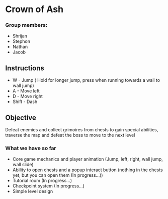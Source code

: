 # Crown of Ash 

### Group members: 
- Shrijan
- Stephon
- Nathan
- Jacob

## Instructions

* W - Jump ( Hold for longer jump, press when running towards a wall to wall jump) 
* A - Move left 
* D - Move right 
* Shift - Dash 

## Objective 
Defeat enemies and collect grimoires from chests to gain special abilities, traverse the map and defeat the boss to move to the next level

### What we have so far 

- Core game mechanics and player animation (Jump, left, right, wall jump, wall slide) 
- Ability to open chests and a popup interact button (nothing in the chests yet, but you can open them (In progress...))
- Tutorial room (In progress...) 
- Checkpoint system (In progress...)
- Simple level design 



